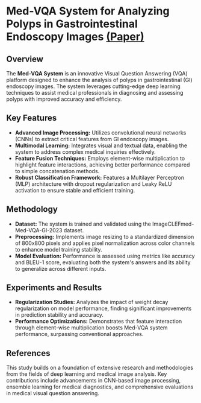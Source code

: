 # Med-VQA System for Analyzing Polyps in Gastrointestinal Endoscopy Images [(Paper)](./Paper.pdf)

## Overview

The **Med-VQA System** is an innovative Visual Question Answering (VQA) platform designed to enhance the analysis of polyps in gastrointestinal (GI) endoscopy images. The system leverages cutting-edge deep learning techniques to assist medical professionals in diagnosing and assessing polyps with improved accuracy and efficiency.

## Key Features

- **Advanced Image Processing:** Utilizes convolutional neural networks (CNNs) to extract critical features from GI endoscopy images.
- **Multimodal Learning:** Integrates visual and textual data, enabling the system to address complex medical inquiries effectively.
- **Feature Fusion Techniques:** Employs element-wise multiplication to highlight feature interactions, achieving better performance compared to simple concatenation methods.
- **Robust Classification Framework:** Features a Multilayer Perceptron (MLP) architecture with dropout regularization and Leaky ReLU activation to ensure stable and efficient training.

## Methodology

- **Dataset:** The system is trained and validated using the ImageCLEFmed-Med-VQA-GI-2023 dataset.
- **Preprocessing:** Implements image resizing to a standardized dimension of 800x800 pixels and applies pixel normalization across color channels to enhance model training stability.
- **Model Evaluation:** Performance is assessed using metrics like accuracy and BLEU-1 score, evaluating both the system's answers and its ability to generalize across different inputs.

## Experiments and Results

- **Regularization Studies:** Analyzes the impact of weight decay regularization on model performance, finding significant improvements in prediction stability and accuracy.
- **Performance Optimizations:** Demonstrates that feature interaction through element-wise multiplication boosts Med-VQA system performance, surpassing conventional approaches.

## References

This study builds on a foundation of extensive research and methodologies from the fields of deep learning and medical image analysis. Key contributions include advancements in CNN-based image processing, ensemble learning for medical diagnostics, and comprehensive evaluations in medical visual question answering.
